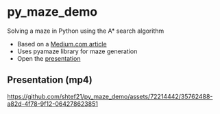 # py_maze_demo
Solving a maze in Python using the A* search algorithm

- Based on a [Medium.com article]([https://levelup.gitconnected.com](https://levelup.gitconnected.com/a-star-a-search-for-solving-a-maze-using-python-with-visualization-b0cae1c3ba92))
- Uses pyamaze library for maze generation
- Open the [presentation](https://www.canva.com/design/DAFzlO6x9EQ/PrGBA7av_IjlakgPvtO_lA/view?utm_content=DAFzlO6x9EQ&utm_campaign=designshare&utm_medium=link&utm_source=editor)

## Presentation (mp4)
https://github.com/shtef21/py_maze_demo/assets/72214442/35762488-a82d-4f78-9f12-064278623851

